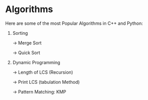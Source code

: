 # Algorithms

Here are some of the most Popular Algorithms in  C++ and Python:
1) Sorting

    -> Merge Sort
    
    -> Quick Sort 
    
2) Dynamic Programming

    -> Length of LCS (Recursion)
    
    -> Print LCS (tabulation Method)
    
    -> Pattern Matching: KMP



